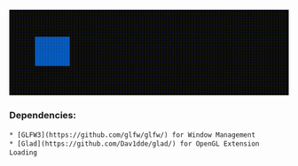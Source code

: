 ![Demo output](assets/rekt.gif)
### Dependencies:
    * [GLFW3](https://github.com/glfw/glfw/) for Window Management
    * [Glad](https://github.com/Dav1dde/glad/) for OpenGL Extension Loading
